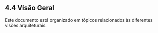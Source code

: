## 4.4 Visão Geral

Este documento está organizado em tópicos relacionados às diferentes visões arquiteturais.

